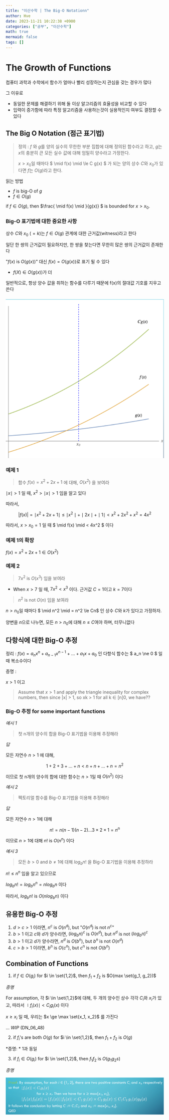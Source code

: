 ```yaml
---
title: "이산수학 | The Big-O Notationn"
author: Hve
date: 2023-11-21 10:22:38 +0900
categories: ["공부", "이산수학"]
math: true
mermaid: false
tags: []
---
```


# The Growth of Functions

컴퓨터 과학과 수학에서 함수가 얼마나 빨리 성장하는지 관심을 갖는 경우가 많다

그 이유로

- 동일한 문제를 해결하기 위해 둘 이상 알고리즘의 효율성을 비교할 수 있다
- 입력이 증가함에 따라 특정 알고리즘을 사용하는것이 실용적인지 여부도 결정할 수 있다

## The Big O Notation (점근 표기법)

> 정의 : $f$ 와 $g$를 양의 실수의 무한한 부분 집합에 대해 정의된 함수라고 하고, $g$는 $x$의 충분히 큰 모든 실수 값에 대해 엄밀히 양수라고 가정한다.
>
> $x > x_0$일 때마다 $ \mid f(x) \mid \le C g(x) $ 가 되는 양의 상수 $C$와 $x_0$가 있다면 $f$는 $O(g)$라고 한다.

읽는 방법

- $f$ is big-O of $g$
- $f \in O(g)$

if $f \in O(g)$, then $\frac{ \mid f(x) \mid }{g(x)} $ is bounded for $x > x_0$.

### Big-O 표기법에 대한 중요한 사항

상수 $C$와 $x_0$ ($=k$)는 $f \in O(g)$ 관계에 대한 근거값(witness)라고 한다

일단 한 쌍의 근거값이 필요하지만, 한 쌍을 찾는다면 무한히 많은 쌍의 근거값이 존재한다

"$f(x)$ is $O(g(x))$" 대신 $f(x) = O(g(x))$로 표기 될 수 있다

- $f(X) \in O(g(x))$가 더

일반적으로, 항상 양수 값을 취하는 함수를 다루기 때문에 f(x)의 절대값 기호를 지우고 쓴다

### 

![fwi](/assets/img/discretemath/dm_17_0.png)

### 예제 1

> 함수 $f(x) = x^2 + 2x + 1$ 에 대해, $O(x^2)$ 을 보여라

$\mid x \mid  > 1$ 일 때, $x^2 > \mid x \mid  > 1$ 임을 알고 있다

따라서,

$$ |f(x)| = \mid x^2 + 2x + 1 \mid \le \mid x^2 \mid +  \mid 2x \mid  +  \mid 1 \mid  < x^2 + 2x^2 + x^2 = 4x^2 $$

따라서, $x > x_0 = 1$ 일 때 $ \mid f(x) \mid  < 4x^2 $ 이다

### 예제 1의 확장

$f(x) = x^2 + 2x + 1 \in O(x^2)$


### 예제 2

> $7x^2$ is $O(x^3)$ 임을 보여라

- When $x > 7$ 일 때, $7x^2 < x^3$ 이다. 근거값 $C = 1$이고 $k = 7$이다

> $n^2$ is not $O(n)$ 임을 보여라

$n > n_0$일 때마다 $ \mid n^2 \mid  = n^2 \le Cn$ 인 상수 $C$와 $k$가 있다고 가정하자.

양변을 $n$으로 나누면, 모든 $n > n_0$에 대해 $n \le C$여야 하며, 터무니없다

## 다항식에 대한 Big-O 추정

정리 : $f(x) = a_n x^n + a_{n-1} x^{n-1} + ... + a_1x + a_0$ 인 다항식 함수는 $ a_n \ne 0 $ 일 때 복소수이다

증명 :

$x > 1$ 이고 

> Assume that $x > 1$ and apply the triangle inequality for complex numbers, then since |x| > 1, so xk > 1 for all k ∈ [n]0, we have??


### Big-O 추정 for some important functions

*예시 1*

> 첫 n개의 양수의 합을 Big-O 표기법을 이용해 추정해라

*답*

모든 자연수 $n > 1$ 에 대해,

$$ 1 + 2 + 3 + ... + n < n + n + ... + n = n^2 $$

이므로 첫 n개의 양수의 합에 대한 함수는 $n > 1$일 때 $O(n^2)$ 이다


*예시 2*

> 펙토리얼 함수를 Big-O 표기법을 이용해 추정해라

*답*

모든 자연수 $n > 1$에 대해

$$n! = n (n-1) (n-2) ... 3 \times 2 \times 1 = n^n$$

이므로 $n > 1$에 대해 $n!$ is $O(n^n)$ 이다

*예시 3*

> 모든 $b > 0 \text{ and } b \ne 1$에 대해 $log_bn!$ 을 Big-O 표기법을 이용해 추정하라

$n! \le n^n$ 임을 알고 있으므로

$log_bn! = log_bn^n = n log_b n$ 이다
 
따라서, $log_bn!$ is $O(n log_bn)$ 이다

## 유용한 Big-O 추정

1. $d > c> 1$ 이라면, $n^c$ is $O(n^d)$, but "$O(n^d)$ is not $n^c$"
2. $b > 1$ 이고 $c$와 $d$가 양수라면, $(log_bn)^c$ is $O(n^d)$, but $n^d$ is not $(log_bn)^c$
3. $b > 1$ 이고 $d$가 양수라면, $n^d$ is $O(b^n)$, but $b^n$ is not $O(n^d)$
4. $c > b > 1$ 이라면, $b^n$ is $O(c^n)$, but $c^n$ is not $O(b^n)$

## Combination of Functions

1. if $f \in O(g_i)$ for $i \in \set{1,2}$, then $f_1 + f_2$ is $O(max \set{g_1, g_2})$

*증명*

For assumption, 각 $i \in \set{1,2}$에 대해, 두 개의 양수인 상수 각각 $C_i$와 $x_i$가 있고, 따라서 $\mid f_i(x) \mid < C_i g_i(x)$ 이다


$x \ge x_i$ 일 때, 우리는 $x \ge \max \set{x_1, x_2}$ 를 가진다

... *WIP* (DN_06_48)

2. if $f_i$'s are both $O(g)$ for $i \in \set{1,2}$, then $f_1 + f_2$ is $O(g)$

*증명: * 1과 동일

3. if $f_i \in O(g_i)$ for $i \in \set{1,2}$, then $f_1 f_2$ is $O(g_1 g_2s)$

*증명*

![alt](/assets/img/discretemath/dm_17_1.png)
